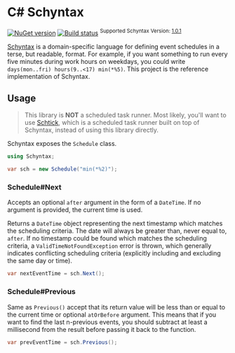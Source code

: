 # C# Schyntax

[![NuGet version](https://badge.fury.io/nu/Schyntax.svg)](http://badge.fury.io/nu/Schyntax)
[![Build status](https://ci.appveyor.com/api/projects/status/y1ij5ty5hv2gx1qd/branch/master?svg=true)](https://ci.appveyor.com/project/bretcope/cs-schyntax/branch/master)
<sup>Supported Schyntax Version: [1.0.1](https://github.com/schyntax/schyntax/tree/v1.0.1)</sup>

[Schyntax](https://github.com/schyntax/schyntax) is a domain-specific language for defining event schedules in a terse, but readable, format. For example, if you want something to run every five minutes during work hours on weekdays, you could write `days(mon..fri) hours(9..<17) min(*%5)`. This project is the reference implementation of Schyntax.

## Usage

> This library is __NOT__ a scheduled task runner. Most likely, you'll want to use [Schtick](https://github.com/schyntax/cs-schtick), which is a scheduled task runner built on top of Schyntax, instead of using this library directly.

Schyntax exposes the `Schedule` class.

```csharp
using Schyntax;

var sch = new Schedule("min(*%2)");
```

### Schedule#Next

Accepts an optional `after` argument in the form of a `DateTime`. If no argument is provided, the current time is used.

Returns a `DateTime` object representing the next timestamp which matches the scheduling criteria. The date will always be greater than, never equal to, `after`. If no timestamp could be found which matches the scheduling criteria, a `ValidTimeNotFoundException` error is thrown, which generally indicates conflicting scheduling criteria (explicitly including and excluding the same day or time).

```csharp
var nextEventTime = sch.Next();
```

### Schedule#Previous

Same as `Previous()` accept that its return value will be less than or equal to the current time or optional `atOrBefore` argument. This means that if you want to find the last n-previous events, you should subtract at least a millisecond from the result before passing it back to the function.

```csharp
var prevEventTime = sch.Previous(); 
```
